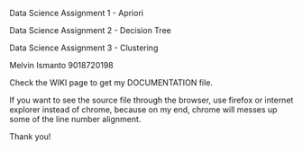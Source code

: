 Data Science Assignment 1 - Apriori

Data Science Assignment 2 - Decision Tree

Data Science Assignment 3 - Clustering

Melvin Ismanto
9018720198

Check the WIKI page to get my DOCUMENTATION file.

If you want to see the source
file through the browser, use firefox or internet explorer instead of chrome,
because on my end, chrome will messes up some of the line number alignment.

Thank you!